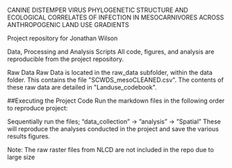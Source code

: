 CANINE DISTEMPER VIRUS PHYLOGENETIC STRUCTURE AND ECOLOGICAL CORRELATES OF INFECTION IN MESOCARNIVORES ACROSS ANTHROPOGENIC LAND USE GRADIENTS

Project repository for Jonathan Wilson

Data, Processing and Analysis Scripts
All code, figures, and analysis are reproducible from the project repository.

Raw Data
Raw Data is located in the raw_data subfolder, within the data folder. This contains the file "SCWDS_mesoCLEANED.csv". The contents of these raw data are detailed in "Landuse_codebook".

##Executing the Project Code Run the markdown files in the following order to reproduce project:

Sequentially run the files; “data_collection” -> ”analysis” -> ”Spatial”   These will reproduce the analyses conducted in the project and save the various results figures.

Note: The raw raster files from NLCD are not included in the repo due to large size

